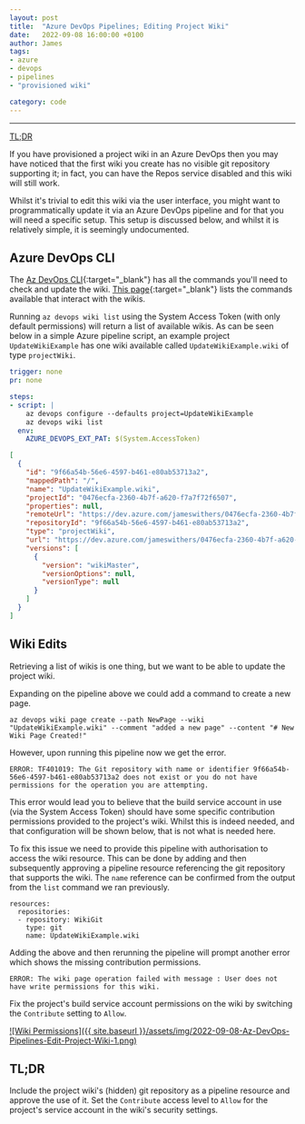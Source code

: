 ```yaml
---
layout: post
title:  "Azure DevOps Pipelines; Editing Project Wiki"
date:   2022-09-08 16:00:00 +0100
author: James
tags:
- azure
- devops
- pipelines
- "provisioned wiki"

category: code
---
```


<hr />

[TL;DR](#tldr)

If you have provisioned a project wiki in an Azure DevOps then you may have noticed that the first wiki you create has no visible git repository supporting it; in fact, you can have the Repos service disabled and this wiki will still work.

Whilst it's trivial to edit this wiki via the user interface, you might want to programmatically update it via an Azure DevOps pipeline and for that you will need a specific setup. This setup is discussed below, and whilst it is relatively simple, it is seemingly undocumented.

## Azure DevOps CLI

The [Az DevOps CLI](https://docs.microsoft.com/en-us/cli/azure/devops?view=azure-cli-latest){:target="_blank"} has all the commands you'll need to check and update the wiki. [This page](https://docs.microsoft.com/en-us/cli/azure/devops/wiki?view=azure-cli-latest){:target="_blank"} lists the commands available that interact with the wikis.

Running `az devops wiki list` using the System Access Token (with only default permissions) will return a list of available wikis. As can be seen below in a simple Azure pipeline script, an example project `UpdateWikiExample` has one wiki available called `UpdateWikiExample.wiki` of type `projectWiki`.

~~~ yaml
trigger: none
pr: none

steps:
- script: |
    az devops configure --defaults project=UpdateWikiExample
    az devops wiki list
  env:
    AZURE_DEVOPS_EXT_PAT: $(System.AccessToken)
~~~

~~~ json
[
  {
    "id": "9f66a54b-56e6-4597-b461-e80ab53713a2",
    "mappedPath": "/",
    "name": "UpdateWikiExample.wiki",
    "projectId": "0476ecfa-2360-4b7f-a620-f7a7f72f6507",
    "properties": null,
    "remoteUrl": "https://dev.azure.com/jameswithers/0476ecfa-2360-4b7f-a620-f7a7f72f6507/_wiki/wikis/9f66a54b-56e6-4597-b461-e80ab53713a2",
    "repositoryId": "9f66a54b-56e6-4597-b461-e80ab53713a2",
    "type": "projectWiki",
    "url": "https://dev.azure.com/jameswithers/0476ecfa-2360-4b7f-a620-f7a7f72f6507/_apis/wiki/wikis/9f66a54b-56e6-4597-b461-e80ab53713a2",
    "versions": [
      {
        "version": "wikiMaster",
        "versionOptions": null,
        "versionType": null
      }
    ]
  }
]
~~~

## Wiki Edits

Retrieving a list of wikis is one thing, but we want to be able to update the project wiki.

Expanding on the pipeline above we could add a command to create a new page.

~~~
az devops wiki page create --path NewPage --wiki "UpdateWikiExample.wiki" --comment "added a new page" --content "# New Wiki Page Created!"
~~~

However, upon running this pipeline now we get the error.

~~~
ERROR: TF401019: The Git repository with name or identifier 9f66a54b-56e6-4597-b461-e80ab53713a2 does not exist or you do not have permissions for the operation you are attempting.
~~~

This error would lead you to believe that the build service account in use (via the System Access Token) should have some specific contribution permissions provided to the project's wiki. Whilst this is indeed needed, and that configuration will be shown below, that is not what is needed here.

To fix this issue we need to provide this pipeline with authorisation to access the wiki resource. This can be done by adding and then subsequently approving a pipeline resource referencing the git repository that supports the wiki. The `name` reference can be confirmed from the output from the `list` command we ran previously.

~~~
resources:
  repositories:
  - repository: WikiGit
    type: git
    name: UpdateWikiExample.wiki
~~~

Adding the above and then rerunning the pipeline will prompt another error which shows the missing contribution permissions.

~~~
ERROR: The wiki page operation failed with message : User does not have write permissions for this wiki.
~~~

Fix the project's build service account permissions on the wiki by switching the `Contribute` setting to `Allow`.

<a alt="Wiki Permissions" data-lightbox="image-1" href="{{ site.baseurl }}/assets/img/2022-09-08-Az-DevOps-Pipelines-Edit-Project-Wiki-1.png">
    ![Wiki Permissions]({{ site.baseurl }}/assets/img/2022-09-08-Az-DevOps-Pipelines-Edit-Project-Wiki-1.png)
</a>

## TL;DR

Include the project wiki's (hidden) git repository as a pipeline resource and approve the use of it. Set the `Contribute` access level to `Allow` for the project's service account in the wiki's security settings.

